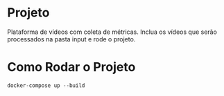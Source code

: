 # Projeto 

Plataforma de vídeos com coleta de métricas.
Inclua os vídeos que serão processados na pasta input e rode o projeto. 

# Como Rodar o Projeto

```
docker-compose up --build
```